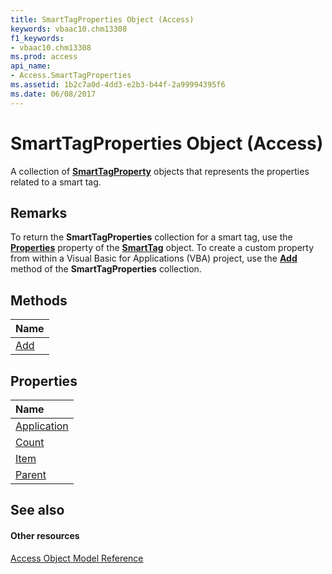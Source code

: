 ```yaml
---
title: SmartTagProperties Object (Access)
keywords: vbaac10.chm13308
f1_keywords:
- vbaac10.chm13308
ms.prod: access
api_name:
- Access.SmartTagProperties
ms.assetid: 1b2c7a0d-4dd3-e2b3-b44f-2a99994395f6
ms.date: 06/08/2017
---
```



# SmartTagProperties Object (Access)

A collection of **[SmartTagProperty](smarttagproperty-object-access.md)** objects that represents the properties related to a smart tag.


## Remarks

To return the **SmartTagProperties** collection for a smart tag, use the **[Properties](smarttag-properties-property-access.md)** property of the **[SmartTag](smarttag-object-access.md)** object. To create a custom property from within a Visual Basic for Applications (VBA) project, use the **[Add](smarttagproperties-add-method-access.md)** method of the **SmartTagProperties** collection.


## Methods



|**Name**|
|:-----|
|[Add](smarttagproperties-add-method-access.md)|

## Properties



|**Name**|
|:-----|
|[Application](smarttagproperties-application-property-access.md)|
|[Count](smarttagproperties-count-property-access.md)|
|[Item](smarttagproperties-item-property-access.md)|
|[Parent](smarttagproperties-parent-property-access.md)|

## See also


#### Other resources


[Access Object Model Reference](http://msdn.microsoft.com/library/2de134a4-6c5c-d2a3-8377-f4dd973ba650%28Office.15%29.aspx)
